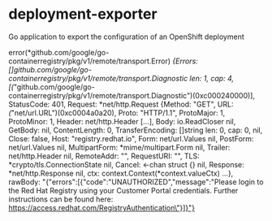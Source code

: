 # deployment-exporter
Go application to export the configuration of an OpenShift deployment


error(*github.com/google/go-containerregistry/pkg/v1/remote/transport.Error) *{Errors: []github.com/google/go-containerregistry/pkg/v1/remote/transport.Diagnostic len: 1, cap: 4, [(*"github.com/google/go-containerregistry/pkg/v1/remote/transport.Diagnostic")(0xc000240000)], StatusCode: 401, Request: *net/http.Request {Method: "GET", URL: *(*"net/url.URL")(0xc0004a0a20), Proto: "HTTP/1.1", ProtoMajor: 1, ProtoMinor: 1, Header: net/http.Header [...], Body: io.ReadCloser nil, GetBody: nil, ContentLength: 0, TransferEncoding: []string len: 0, cap: 0, nil, Close: false, Host: "registry.redhat.io", Form: net/url.Values nil, PostForm: net/url.Values nil, MultipartForm: *mime/multipart.Form nil, Trailer: net/http.Header nil, RemoteAddr: "", RequestURI: "", TLS: *crypto/tls.ConnectionState nil, Cancel: <-chan struct {} nil, Response: *net/http.Response nil, ctx: context.Context(*context.valueCtx) ...}, rawBody: "{\"errors\":[{\"code\":\"UNAUTHORIZED\",\"message\":\"Please login to the Red Hat Registry using your Customer Portal credentials. Further instructions can be found here: https://access.redhat.com/RegistryAuthentication\"}]}"}